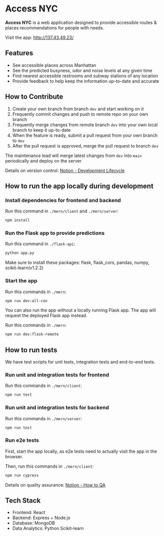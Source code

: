 # Access NYC
**Access NYC** is a web application designed to provide accessible routes & places recommendations for people with needs.

Visit the app: http://137.43.49.23/


## Features
- See accessible places across Manhattan
- See the predicted busyness, odor and noise levels at any given time
- Find nearest accessible restrooms and subway stations of any location
- Provide feedback to help keep the information up-to-date and accurate


## How to Contribute
1. Create your own branch from branch `dev` and start working on it
2. Frequently commit changes and push to remote repo on your own branch
3. Frequently merge changes from remote branch `dev` into your own local branch to keep it up-to-date
4. When the feature is ready, submit a pull request from your own branch to `dev`
5. After the pull request is approved, merge the pull request to branch `dev`

The maintenance lead will merge latest changes from `dev` into `main` periodically and deploy on the server

Details on version control: [Notion - Development Lifecycle](https://www.notion.so/Development-Lifecycle-765c3a23d0ac4d3bb95618213883b4a8)


## How to run the app locally during development
### Install dependencies for frontend and backend
Run this command in `./mern/client` and `./mern/server`:
```bash
npm install
```

### Run the Flask app to provide predictions
Run this command in `./flask-api`:
```bash
python app.py
```
Make sure to install these packages: flask, flask_cors, pandas, numpy, scikit-learn(v1.2.2)

### Start the app
Run this commands in `./mern`:
```bash
npm run dev:all-con
```

You can also run the app without a locally running Flask app. The app will request the deployed Flask app instead.

Run this commands in `./mern`:
```bash
npm run dev:flask-remote
```


## How to run tests
We have test scripts for unit tests, integration tests and end-to-end tests.
### Run unit and integration tests for frontend
Run this commands in `./mern/client`:
```bash
npm run test
```

### Run unit and integration tests for backend
Run this commands in `./mern/server`:
```bash
npm run test
```
### Run e2e tests
First, start the app locally, as e2e tests need to actually visit the app in the browser.

Then, run this commands in `./mern/client`:
```bash
npm run cypress
```

Details on quality assurance: [Notion - How to QA](https://www.notion.so/How-to-QA-28d3230725f84e148a8bb78ce310453f#baec289261334a3a8224e332ce125eb2)


## Tech Stack
- Frontend: React
- Backend: Express + Node.js
- Database: MongoDB
- Data Analytics: Python Scikit-learn
